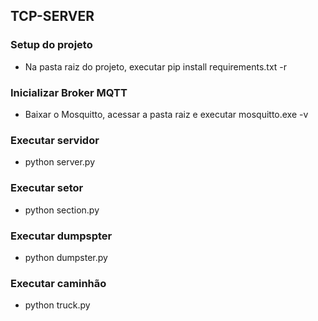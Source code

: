 ## TCP-SERVER

### Setup do projeto
- Na pasta raiz do projeto, executar pip install requirements.txt -r

### Inicializar Broker MQTT
- Baixar o Mosquitto, acessar a pasta raiz e executar mosquitto.exe -v

### Executar servidor
- python server.py

### Executar setor
- python section.py

### Executar dumpspter
- python dumpster.py

### Executar caminhão
- python truck.py
